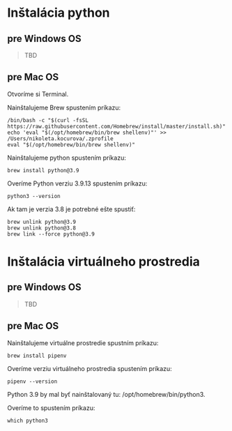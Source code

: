 # Inštalácia python
## pre Windows OS
> TBD
## pre Mac OS
Otvoríme si Terminal.

Nainštalujeme Brew spustením príkazu:
```
/bin/bash -c "$(curl -fsSL https://raw.githubusercontent.com/Homebrew/install/master/install.sh)"
echo 'eval "$(/opt/homebrew/bin/brew shellenv)"' >> /Users/nikoleta.kocurova/.zprofile
eval "$(/opt/homebrew/bin/brew shellenv)"
```
Nainštalujeme python spustením príkazu:
```
brew install python@3.9
```
Overíme Python verziu 3.9.13 spustením príkazu:
```
python3 --version
```
Ak tam je verzia 3.8 je potrebné ešte spustiť:
```
brew unlink python@3.9
brew unlink python@3.8
brew link --force python@3.9
```
# Inštalácia virtuálneho prostredia
## pre Windows OS
> TBD
## pre Mac OS
Nainštalujeme virtuálne prostredie spustním príkazu:
```
brew install pipenv
```
Overíme verziu virtuálneho prostredia spustením príkazu:
```
pipenv --version
```
Python 3.9 by mal byť nainštalovaný tu: /opt/homebrew/bin/python3.

Overíme to spustením príkazu:
```
which python3
```
